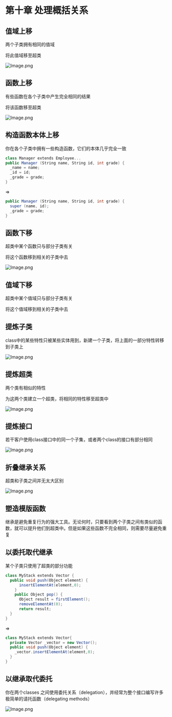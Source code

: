 # 第十章 处理概括关系

## 值域上移

两个子类拥有相同的值域

将此值域移至超类

![Image.png](/img/重构-10-1.png)

## 函数上移

有些函数在各个子类中产生完全相同的结果

将该函数移至超类

![Image.png](/img/重构-10-2.png)

## 构造函数本体上移

你在各个子类中拥有一些构造函数，它们的本体几乎完全一致

```cs
class Manager extends Employee...
public Manager (String name, String id, int grade) {
  _name = name;
  _id = id;
  _grade = grade;
}
```

=>

```cs
public Manager (String name, String id, int grade) {
  super (name, id);
  _grade = grade;
}
```

## 函数下移

超类中某个函数只与部分子类有关

将这个函数移到相关的子类中去

![Image.png](/img/重构-10-3.png)

## 值域下移

超类中某个值域只与部分子类有关

将这个值域移到相关的子类中去

## 提炼子类

class中的某些特性只被某些实体用到，新建一个子类，将上面的一部分特性转移到子类上

![Image.png](/img/重构-10-4.png)

## 提炼超类

两个类有相似的特性

为这两个类建立一个超类，将相同的特性移至超类中

![Image.png](/img/重构-10-5.png)

## 提炼接口

若干客户使用class接口中的同一个子集，或者两个class的接口有部分相同

![Image.png](/img/重构-10-6.png)

## 折叠继承关系

超类和子类之间并无太大区别

![Image.png](/img/重构-10-7.png)

## 塑造模版函数

继承是避免重复行为的强大工具。无论何时，只要看到两个子类之间有类似的函数，就可以提升他们到超类中。但是如果这些函数不完全相同，则需要尽量避免重复

## 以委托取代继承

某个子类只使用了超类的部分功能

```cs
class MyStack extends Vector {
  public void push(Object element) {
      insertElementAt(element,0);
    }
    public Object pop() {
      Object result = firstElement();
      removeElementAt(0);
      return result;
  }
}
```

=>

```cs
class MyStack extends Vector{
  private Vector _vector = new Vector();
  public void push(Object element) {
    _vector.insertElementAt(element,0);
  }
}
```

## 以继承取代委托

你在两个classes 之间使用委托关系（delegation），并经常为整个接口编写许多极简单的请托函数（delegating methods）

![Image.png](/img/重构-10-8.png)

